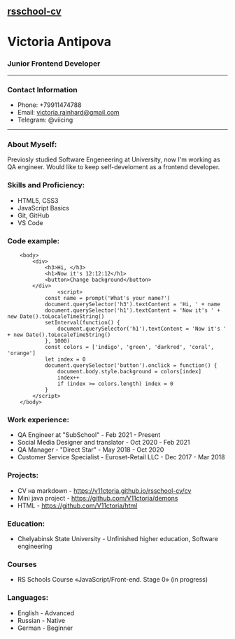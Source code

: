 ## [rsschool-cv](https://rs.school/)
# Victoria Antipova
### Junior Frontend Developer
---
### Contact Information 
* Phone: +79911474788
* Email: victoria.rainhard@gmail.com
* Telegram: @viicing 
---
### About Myself:
Previosly studied Software Engeneering at University, now I'm working as QA engineer. Would like to keep self-develoment as a frontend developer.

### Skills and Proficiency:
* HTML5, CSS3
* JavaScript Basics
* Git, GitHub
* VS Code

### Code example:
```    
    <body>
        <div>
            <h3>Hi, </h3>
            <h1>Now it's 12:12:12</h1>
            <button>Change background</button>
        </div>
				<script>
	        const name = prompt('What's your name?')
	        document.querySelector('h3').textContent = 'Hi, ' + name
	        document.querySelector('h1').textContent = 'Now it's ' + new Date().toLocaleTimeString()
	        setInterval(function() {
	            document.querySelector('h1').textContent = 'Now it's ' + new Date().toLocaleTimeString()
	        }, 1000)
	        const colors = ['indigo', 'green', 'darkred', 'coral', 'orange']
	        let index = 0
            document.querySelector('button').onclick = function() {
	            document.body.style.background = colors[index]
	            index++
	            if (index >= colors.length) index = 0
	        }
	    </script>
    </body>
```

### Work experience:
* QA Engineer at "SubSchool" - Feb 2021 - Present
* Social Media Designer and translator - Oct 2020 - Feb 2021
* QA Manager - "Direct Star" - May 2018 - Oct 2020
* Customer Service Specialist - Euroset-Retail LLC - Dec 2017 - Mar 2018

### Projects:
* CV на markdown - https://v11ctoria.github.io/rsschool-cv/cv
* Mini java project - https://github.com/V11ctoria/demons
* HTML - https://github.com/V11ctoria/html

### Education:
* Chelyabinsk State University -
Unfinished higher education, Software engineering

### Courses
* RS Schools Course «JavaScript/Front-end. Stage 0» (in progress)

### Languages:
* English - Advanced
* Russian - Native
* German - Beginner
